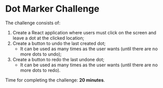 # Dot Marker Challenge

The challenge consists of:

1. Create a React application where users must click on the screen and leave a dot at the clicked location;
2. Create a button to undo the last created dot;
   - It can be used as many times as the user wants (until there are no more dots to undo);
3. Create a button to redo the last undone dot;
   - It can be used as many times as the user wants (until there are no more dots to redo).

Time for completing the challenge: **20 minutes**.
